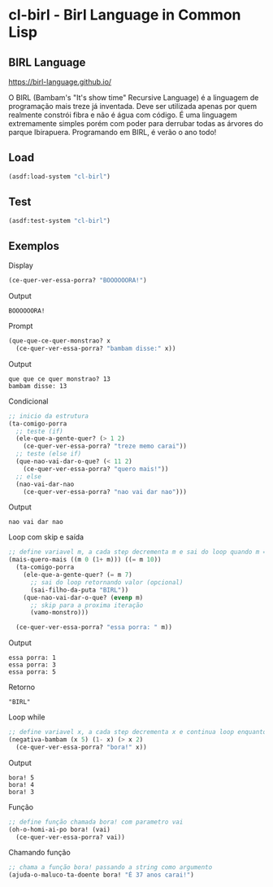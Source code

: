 # cl-birl - Birl Language in Common Lisp

## BIRL Language
https://birl-language.github.io/

O BIRL (Bambam's "It's show time" Recursive Language) é a linguagem de
programação mais treze já inventada.
Deve ser utilizada apenas por quem realmente constrói fibra e não é
água com código. É uma linguagem extremamente simples porém com poder
para derrubar todas as árvores do parque Ibirapuera.
Programando em BIRL, é verão o ano todo! 

## Load

```lisp
(asdf:load-system "cl-birl")
```

## Test
```lisp
(asdf:test-system "cl-birl")
```


## Exemplos

Display
```lisp
(ce-quer-ver-essa-porra? "BOOOOOORA!")
```
Output
```
BOOOOOORA!
```

Prompt
```lisp
(que-que-ce-quer-monstrao? x
  (ce-quer-ver-essa-porra? "bambam disse:" x))
```
Output
```
que que ce quer monstrao? 13
bambam disse: 13
```

Condicional
```lisp
;; inicio da estrutura
(ta-comigo-porra
  ;; teste (if)
  (ele-que-a-gente-quer? (> 1 2)
    (ce-quer-ver-essa-porra? "treze memo carai"))
  ;; teste (else if)
  (que-nao-vai-dar-o-que? (< 11 2)
    (ce-quer-ver-essa-porra? "quero mais!"))
  ;; else
  (nao-vai-dar-nao
    (ce-quer-ver-essa-porra? "nao vai dar nao")))
```
Output
```
nao vai dar nao
```


Loop com skip e saída
```lisp
;; define variavel m, a cada step decrementa m e sai do loop quando m = 10
(mais-quero-mais ((m 0 (1+ m))) ((= m 10))
  (ta-comigo-porra
    (ele-que-a-gente-quer? (= m 7)
      ;; sai do loop retornando valor (opcional)
      (sai-filho-da-puta "BIRL"))
    (que-nao-vai-dar-o-que? (evenp m)
      ;; skip para a proxima iteração
      (vamo-monstro)))

  (ce-quer-ver-essa-porra? "essa porra: " m))
```
Output
```
essa porra: 1
essa porra: 3
essa porra: 5
```
Retorno
```
"BIRL"
```

Loop while
```lisp
;; define variavel x, a cada step decrementa x e continua loop enquanto x > 2
(negativa-bambam (x 5) (1- x) (> x 2)
  (ce-quer-ver-essa-porra? "bora!" x))
```
Output
```
bora! 5
bora! 4
bora! 3
```

Função
```lisp
;; define função chamada bora! com parametro vai
(oh-o-homi-ai-po bora! (vai)
  (ce-quer-ver-essa-porra? vai))
```

Chamando função
```lisp
;; chama a função bora! passando a string como argumento
(ajuda-o-maluco-ta-doente bora! "É 37 anos carai!")
```
